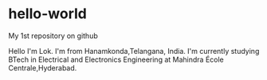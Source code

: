 # hello-world
My 1st repository on github

Hello I'm Lok. I'm from Hanamkonda,Telangana, India. I'm currently studying BTech in Electrical and Electronics Engineering at Mahindra École Centrale,Hyderabad. 
